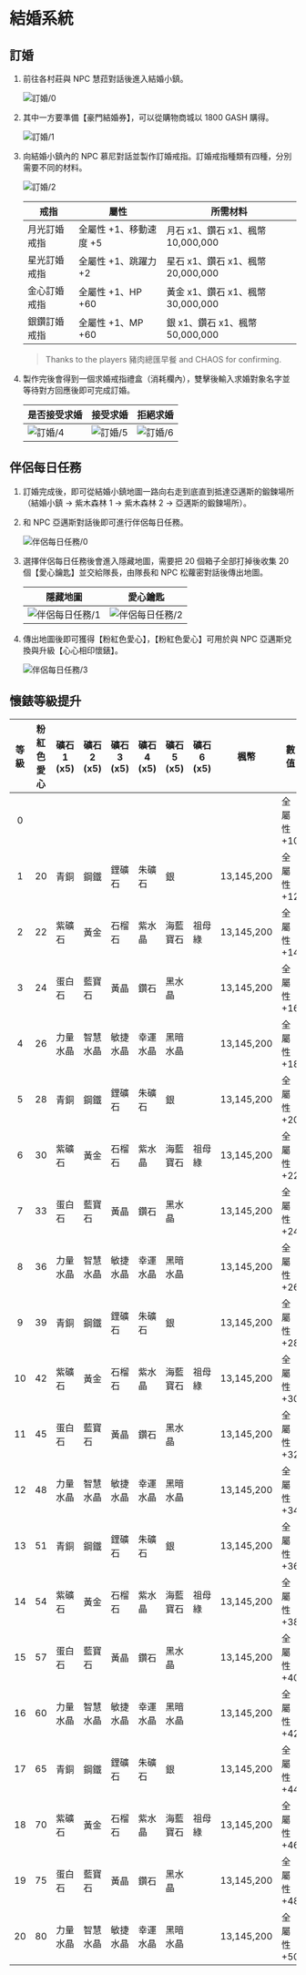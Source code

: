 # 結婚系統

## 訂婚

1. 前往各村莊與 NPC 慧菈對話後進入結婚小鎮。

    ![訂婚/0](訂婚/0.png)

2. 其中一方要準備【豪門結婚券】，可以從購物商城以 1800 GASH 購得。

    ![訂婚/1](訂婚/1.png)

3. 向結婚小鎮內的 NPC 慕尼對話並製作訂婚戒指。訂婚戒指種類有四種，分別需要不同的材料。

    ![訂婚/2](訂婚/2.png)

    | 戒指     | 屬性             | 所需材料                      |
    |--------|----------------|---------------------------|
    | 月光訂婚戒指 | 全屬性 +1、移動速度 +5 | 月石 x1、鑽石 x1、楓幣 10,000,000 |
    | 星光訂婚戒指 | 全屬性 +1、跳躍力 +2  | 星石 x1、鑽石 x1、楓幣 20,000,000 |
    | 金心訂婚戒指 | 全屬性 +1、HP +60  | 黃金 x1、鑽石 x1、楓幣 30,000,000 |
    | 銀鑽訂婚戒指 | 全屬性 +1、MP +60  | 銀 x1、鑽石 x1、楓幣 50,000,000  |

    > Thanks to the players 豬肉總匯早餐 and CHAOS for confirming.

4. 製作完後會得到一個求婚戒指禮盒（消耗欄內），雙擊後輸入求婚對象名字並等待對方回應後即可完成訂婚。

    | 是否接受求婚          | 接受求婚              | 拒絕求婚              |
    |---------------------|----------------------|----------------------|
    | ![訂婚/4](訂婚/4.png) | ![訂婚/5](訂婚/5.png) | ![訂婚/6](訂婚/6.png) |

## 伴侶每日任務

1. 訂婚完成後，即可從結婚小鎮地圖一路向右走到底直到抵達亞邁斯的鍛鍊場所（結婚小鎮 → 紫木森林 1 → 紫木森林 2 → 亞邁斯的鍛鍊場所）。

2. 和 NPC 亞邁斯對話後即可進行伴侶每日任務。

    ![伴侶每日任務/0](伴侶每日任務/0.png)

3. 選擇伴侶每日任務後會進入隱藏地圖，需要把 20 個箱子全部打掉後收集 20 個【愛心鑰匙】並交給隊長，由隊長和 NPC 松蘿密對話後傳出地圖。

    | 隱藏地圖                           | 愛心鑰匙                           |
    |-----------------------------------|-----------------------------------|
    | ![伴侶每日任務/1](伴侶每日任務/1.png) | ![伴侶每日任務/2](伴侶每日任務/2.png) |

4. 傳出地圖後即可獲得【粉紅色愛心】，【粉紅色愛心】可用於與 NPC 亞邁斯兌換與升級【心心相印懷錶】。

    ![伴侶每日任務/3](伴侶每日任務/3.png)

## 懷錶等級提升

| 等級 | 粉紅色愛心 | 礦石 1 (x5) | 礦石 2 (x5) | 礦石 3 (x5) | 礦石 4 (x5) | 礦石 5 (x5) | 礦石 6 (x5) | 楓幣         | 數值      |
|:--:|:-----:|-----------|-----------|-----------|-----------|-----------|-----------|------------|---------|
| 0  |       |           |           |           |           |           |           |            | 全屬性 +10 |
| 1  | 20    | 青銅        | 鋼鐵        | 鋰礦石       | 朱礦石       | 銀         |           | 13,145,200 | 全屬性 +12 |
| 2  | 22    | 紫礦石       | 黃金        | 石榴石       | 紫水晶       | 海藍寶石      | 祖母綠       | 13,145,200 | 全屬性 +14 |
| 3  | 24    | 蛋白石       | 藍寶石       | 黃晶        | 鑽石        | 黑水晶       |           | 13,145,200 | 全屬性 +16 |
| 4  | 26    | 力量水晶      | 智慧水晶      | 敏捷水晶      | 幸運水晶      | 黑暗水晶      |           | 13,145,200 | 全屬性 +18 |
| 5  | 28    | 青銅        | 鋼鐵        | 鋰礦石       | 朱礦石       | 銀         |           | 13,145,200 | 全屬性 +20 |
| 6  | 30    | 紫礦石       | 黃金        | 石榴石       | 紫水晶       | 海藍寶石      | 祖母綠       | 13,145,200 | 全屬性 +22 |
| 7  | 33    | 蛋白石       | 藍寶石       | 黃晶        | 鑽石        | 黑水晶       |           | 13,145,200 | 全屬性 +24 |
| 8  | 36    | 力量水晶      | 智慧水晶      | 敏捷水晶      | 幸運水晶      | 黑暗水晶      |           | 13,145,200 | 全屬性 +26 |
| 9  | 39    | 青銅        | 鋼鐵        | 鋰礦石       | 朱礦石       | 銀         |           | 13,145,200 | 全屬性 +28 |
| 10 | 42    | 紫礦石       | 黃金        | 石榴石       | 紫水晶       | 海藍寶石      | 祖母綠       | 13,145,200 | 全屬性 +30 |
| 11 | 45    | 蛋白石       | 藍寶石       | 黃晶        | 鑽石        | 黑水晶       |           | 13,145,200 | 全屬性 +32 |
| 12 | 48    | 力量水晶      | 智慧水晶      | 敏捷水晶      | 幸運水晶      | 黑暗水晶      |           | 13,145,200 | 全屬性 +34 |
| 13 | 51    | 青銅        | 鋼鐵        | 鋰礦石       | 朱礦石       | 銀         |           | 13,145,200 | 全屬性 +36 |
| 14 | 54    | 紫礦石       | 黃金        | 石榴石       | 紫水晶       | 海藍寶石      | 祖母綠       | 13,145,200 | 全屬性 +38 |
| 15 | 57    | 蛋白石       | 藍寶石       | 黃晶        | 鑽石        | 黑水晶       |           | 13,145,200 | 全屬性 +40 |
| 16 | 60    | 力量水晶      | 智慧水晶      | 敏捷水晶      | 幸運水晶      | 黑暗水晶      |           | 13,145,200 | 全屬性 +42 |
| 17 | 65    | 青銅        | 鋼鐵        | 鋰礦石       | 朱礦石       | 銀         |           | 13,145,200 | 全屬性 +44 |
| 18 | 70    | 紫礦石       | 黃金        | 石榴石       | 紫水晶       | 海藍寶石      | 祖母綠       | 13,145,200 | 全屬性 +46 |
| 19 | 75    | 蛋白石       | 藍寶石       | 黃晶        | 鑽石        | 黑水晶       |           | 13,145,200 | 全屬性 +48 |
| 20 | 80    | 力量水晶      | 智慧水晶      | 敏捷水晶      | 幸運水晶      | 黑暗水晶      |           | 13,145,200 | 全屬性 +50 |
